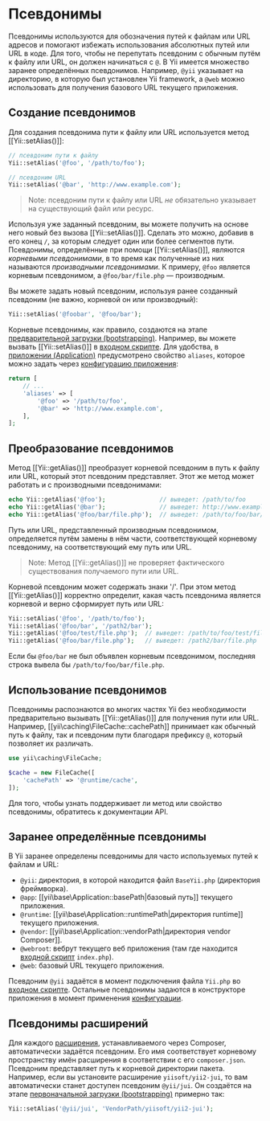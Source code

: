 Псевдонимы 
=========

Псевдонимы используются для обозначения путей к файлам или URL адресов и помогают избежать использования абсолютных путей
или URL в коде. Для того, чтобы не перепутать псевдоним с обычным путём к файлу или URL, он должен начинаться с `@`. В Yii
имеется множество заранее определённых псевдонимов. Например, `@yii` указывает на директорию, в которую был установлен
Yii framework, а `@web` можно использовать для получения базового URL текущего приложения.


Создание псевдонимов <span id="defining-aliases"></span>
----------------------------------------------

Для создания псевдонима пути к файлу или URL используется метод [[Yii::setAlias()]]:

```php
// псевдоним пути к файлу
Yii::setAlias('@foo', '/path/to/foo');

// псевдоним URL
Yii::setAlias('@bar', 'http://www.example.com');
```

> Note: псевдоним пути к файлу или URL *не* обязательно указывает на существующий файл или ресурс.

Используя уже заданный псевдоним, вы можете получить на основе него новый без вызова [[Yii::setAlias()]]. Сделать это
можно, добавив в его конец `/`, за которым следует один или более сегментов пути. Псевдонимы, определённые при помощи
[[Yii::setAlias()]], являются *корневыми псевдонимами*, в то время как полученные из них называются *производными
псевдонимами*. К примеру, `@foo` является корневым псевдонимом, а `@foo/bar/file.php` — производным.

Вы можете задать новый псевдоним, используя ранее созданный псевдоним (не важно, корневой он или производный):

```php
Yii::setAlias('@foobar', '@foo/bar');
```

Корневые псевдонимы, как правило, создаются на этапе [предварительной загрузки (bootstrapping)](runtime-bootstrapping.md).
Например, вы можете вызвать [[Yii::setAlias()]] в [входном скрипте](structure-entry-scripts.md). Для удобства, в
[приложении (Application)](structure-applications.md) предусмотрено свойство `aliases`, которое можно задать через
[конфигурацию приложения](concept-configurations.md):

```php
return [
    // ...
    'aliases' => [
        '@foo' => '/path/to/foo',
        '@bar' => 'http://www.example.com',
    ],
];
```


Преобразование псевдонимов <span id="resolving-aliases"></span>
----------------------------------------------------

Метод [[Yii::getAlias()]] преобразует корневой псевдоним в путь к файлу или URL, который этот псевдоним представляет.
Этот же метод может работать и с производными псевдонимами:

```php
echo Yii::getAlias('@foo');               // выведет: /path/to/foo
echo Yii::getAlias('@bar');               // выведет: http://www.example.com
echo Yii::getAlias('@foo/bar/file.php');  // выведет: /path/to/foo/bar/file.php
```

Путь или URL, представленный производным псевдонимом, определяется путём замены в нём части, соответствующей корневому
псевдониму, на соответствующий ему путь или URL.

> Note: Метод [[Yii::getAlias()]] не проверяет фактического существования получаемого пути или URL.

Корневой псевдоним может содержать знаки '/'. При этом метод [[Yii::getAlias()]] корректно определит, какая часть
псевдонима является корневой и верно сформирует путь или URL:

```php
Yii::setAlias('@foo', '/path/to/foo');
Yii::setAlias('@foo/bar', '/path2/bar');
Yii::getAlias('@foo/test/file.php');  // выведет: /path/to/foo/test/file.php
Yii::getAlias('@foo/bar/file.php');   // выведет: /path2/bar/file.php
```

Если бы `@foo/bar` не был объявлен корневым псевдонимом, последняя строка вывела бы  `/path/to/foo/bar/file.php`.


Использование псевдонимов <span id="using-aliases"></span>
------------------------------------------------

Псевдонимы распознаются во многих частях Yii без необходимости предварительно вызывать [[Yii::getAlias()]] для
получения пути или URL. Например, [[yii\caching\FileCache::cachePath]] принимает как обычный путь к файлу, так и
псевдоним пути благодаря префиксу `@`, который позволяет их различать.

```php
use yii\caching\FileCache;

$cache = new FileCache([
    'cachePath' => '@runtime/cache',
]);
```

Для того, чтобы узнать поддерживает ли метод или свойство псевдонимы, обратитесь к документации API.


Заранее определённые псевдонимы <span id="predefined-aliases"></span>
----------------------------------------------------------

В Yii заранее определены псевдонимы для часто используемых путей к файлам и URL:

- `@yii`: директория, в которой находится файл `BaseYii.php` (директория фреймворка).
- `@app`: [[yii\base\Application::basePath|базовый путь]] текущего приложения.
- `@runtime`: [[yii\base\Application::runtimePath|директория runtime]] текущего приложения.
- `@vendor`: [[yii\base\Application::vendorPath|директория vendor Composer]].
- `@webroot`: вебрут текущего веб приложения (там где находится [входной скрипт](structure-entry-scripts.md) `index.php`).
- `@web`: базовый URL текущего приложения.

Псевдоним `@yii` задаётся в момент подключения файла `Yii.php` во [входном скрипте](structure-entry-scripts.md).
Остальные псевдонимы задаются в конструкторе приложения в момент применения [конфигурации](concept-configurations.md).


Псевдонимы расширений <span id="extension-aliases"></span>
------------------------------------------------

Для каждого [расширения](structure-extensions.md), устанавливаемого через Composer, автоматически задаётся псевдоним.
Его имя соответствует корневому пространству имён расширения в соответствии с его `composer.json`. Псевдоним представляет
путь к корневой директории пакета. Например, если вы установите расширение `yiisoft/yii2-jui`, то вам автоматически станет
доступен псевдоним `@yii/jui`. Он создаётся на этапе [первоначальной загрузки (bootstrapping)](runtime-bootstrapping.md)
примерно так:

```php
Yii::setAlias('@yii/jui', 'VendorPath/yiisoft/yii2-jui');
```
